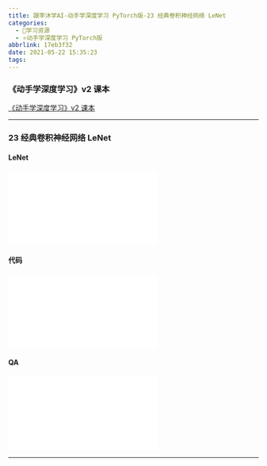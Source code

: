 ```yaml
---
title: 跟李沐学AI-动手学深度学习 PyTorch版-23 经典卷积神经网络 LeNet
categories:
  - 🌙学习资源
  - ⭐动手学深度学习 PyTorch版
abbrlink: 17eb3f32
date: 2021-05-22 15:35:23
tags:
---
```


### 《动手学深度学习》v2 课本

[《动手学深度学习》v2 课本](http://zh.d2l.ai/)

***

### 23 经典卷积神经网络 LeNet

#### LeNet

<iframe src="//player.bilibili.com/player.html?aid=973192378&bvid=BV1t44y1r7ct&cid=342424736&page=1" scrolling="no" border="0" frameborder="no" framespacing="0" allowfullscreen="true"> </iframe>

<!--more-->

#### 代码

<iframe src="//player.bilibili.com/player.html?aid=973192378&bvid=BV1t44y1r7ct&cid=342429710&page=2" scrolling="no" border="0" frameborder="no" framespacing="0" allowfullscreen="true"> </iframe>

#### QA

<iframe src="//player.bilibili.com/player.html?aid=973192378&bvid=BV1t44y1r7ct&cid=342433519&page=3" scrolling="no" border="0" frameborder="no" framespacing="0" allowfullscreen="true"> </iframe>

***
